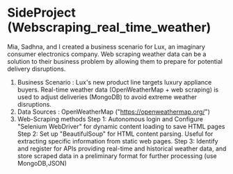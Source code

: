 # SideProject (Webscraping_real_time_weather)
Mia, Sadhna, and I created a business scenario for Lux, an imaginary consumer electronics company. 
Web scraping weather data can be a solution to their business problem by allowing them to prepare for potential delivery disruptions.

1) Business Scenario : Lux's new product line targets luxury appliance buyers. Real-time weather data (OpenWeatherMap + web scraping) is used to adjust deliveries (MongoDB) to avoid extreme weather disruptions.
2) Data Sources : OpenWeatherMap ("https://openweathermap.org/") 
3) Web-Scraping methods
Step 1: Autonomous login and Configure "Selenium WebDriver" for dynamic content loading to save HTML pages
Step 2: Set up "BeautifulSoup" for HTML content parsing. Useful for extracting specific information from static web pages.
Step 3: Identify and register for APIs providing real-time and historical weather data, and store scraped data in a preliminary format for further processing (use MongoDB,JSON)

